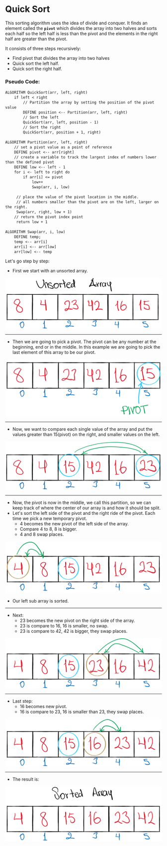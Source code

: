 # Quick Sort

This sorting algorithm uses the idea of divide and conquer. It finds an element called the **`pivot`** which divides the array into two halves and sorts each half so the left half is less than the pivot and the elements in the right half are greater than the pivot.

It consists of three steps recursively:
- Find pivot that divides the array into two halves
- Quick sort the left half.
- Quick sort the right half.
### Pseudo Code:
```
ALGORITHM QuickSort(arr, left, right)
    if left < right
        // Partition the array by setting the position of the pivot value 
        DEFINE position <-- Partition(arr, left, right)
        // Sort the left
        QuickSort(arr, left, position - 1)
        // Sort the right
        QuickSort(arr, position + 1, right)

ALGORITHM Partition(arr, left, right)
    // set a pivot value as a point of reference
    DEFINE pivot <-- arr[right]
    // create a variable to track the largest index of numbers lower than the defined pivot
    DEFINE low <-- left - 1
    for i <- left to right do
        if arr[i] <= pivot
            low++
            Swap(arr, i, low)

     // place the value of the pivot location in the middle.
     // all numbers smaller than the pivot are on the left, larger on the right. 
     Swap(arr, right, low + 1)
    // return the pivot index point
     return low + 1

ALGORITHM Swap(arr, i, low)
    DEFINE temp;
    temp <-- arr[i]
    arr[i] <-- arr[low]
    arr[low] <-- temp
```

Let's go step by step:

- First we start with an unsorted array.

![unsorted array](assets/one.png)

---

- Then we are going to pick a pivot. The pivot can be any number at the beginning, end or in the middle. In this example we are going to pick the last element of this array to be our pivot.

![array](assets/two.png)

----

- Now, we want to compare each single value of the array and put the values greater than 15(pivot) on the right, and smaller values on the left. 

![array](assets/three.png)

----

- Now, the pivot is now in the middle, we call this partition, so we can keep track of where the center of our array is and how it should be split. 
- Let's sort the left side of the pivot and the right ride of the pivot. Each time we pick a new temporary pivot. 
  - 4 becomes the new pivot of the left side of the array.
  - Compare 4 to 8, 8 is bigger.
  - 4 and 8 swap places.

![array](assets/four.png)

- Our left sub array is sorted.
----

- Next:
  - 23 becomes the new pivot on the right side of the array.
  - 23 is compare to 16, 16 is smaller, no swap.
  - 23 is compare to 42, 42 is bigger, they swap places.

![array](assets/five.png)

----

- Last step:
  - 16 becomes new pivot.
  - 16 is compare to 23, 16 is smaller than 23, they swap places.

![array](assets/six.png)

----

- The result is:

![array](assets/seven.png)


